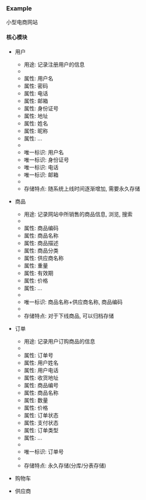 ### Example

小型电商网站

#### 核心模块

+ 用户
    + 用途: 记录注册用户的信息
    +
    + 属性: 用户名
    + 属性: 密码
    + 属性: 电话
    + 属性: 邮箱
    + 属性: 身份证号
    + 属性: 地址
    + 属性: 姓名
    + 属性: 昵称
    + 属性: ...
    +
    + 唯一标识: 用户名
    + 唯一标识: 身份证号
    + 唯一标识: 电话
    + 唯一标识: 邮箱
    +
    + 存储特点: 随系统上线时间逐渐增加, 需要永久存储

+ 商品
    + 用途: 记录网站中所销售的商品信息, 浏览, 搜索
    +
    + 属性: 商品编码
    + 属性: 商品名称
    + 属性: 商品描述
    + 属性: 商品分类
    + 属性: 供应商名称
    + 属性: 重量
    + 属性: 有效期
    + 属性: 价格
    + 属性: ...
    +
    + 唯一标识: 商品名称+供应商名称, 商品编码
    +
    + 存储特点: 对于下线商品, 可以归档存储

+ 订单
    + 用途: 记录用户订购商品的信息
    +
    + 属性: 订单号
    + 属性: 用户姓名
    + 属性: 用户电话
    + 属性: 收货地址
    + 属性: 商品编号
    + 属性: 商品名称
    + 属性: 数量
    + 属性: 价格
    + 属性: 订单状态
    + 属性: 支付状态
    + 属性: 订单类型
    + 属性: ...
    +
    + 唯一标识: 订单号
    +
    + 存储特点: 永久存储(分库/分表存储)

+ 购物车


+ 供应商

